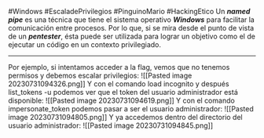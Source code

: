 #Windows #EscaladePrivilegios #PinguinoMario #HackingEtico 
Un _**named pipe**_ es una técnica que tiene el sistema operativo _**Windows**_ para facilitar la comunicación entre procesos. Por lo que, si se mira desde el punto de vista de un _**pentester**_, ésta puede ser utilizada para lograr un objetivo como el de ejecutar un código en un contexto privilegiado.

--------------------

Por ejemplo, si intentamos acceder a la flag, vemos que no tenemos permisos y debemos escalar privilegios:
![[Pasted image 20230731094326.png]]
Y con el comando load incognito y después list_tokens -u podemos ver que el token del usuario administrador está disponible:
![[Pasted image 20230731094619.png]]
Y con el comando impersonate_token podemos pasar a ser el usuario administrador:
![[Pasted image 20230731094805.png]]
Y ya accedemos dentro del directorio del usuario administrador:
![[Pasted image 20230731094845.png]]
